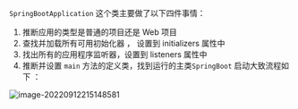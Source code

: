 `SpringBootApplication` 这个类主要做了以下四件事情：

1. 推断应用的类型是普通的项目还是 Web 项目
2. 查找并加载所有可用初始化器 ， 设置到 initializers 属性中
3. 找出所有的应用程序监听器，设置到 listeners 属性中
4. 推断并设置 `main` 方法的定义类，找到运行的主类`SpringBoot` 启动大致流程如下 ：

![image-20220912215148581](https://img.zxdmy.com/2022/202209122152593.png)

